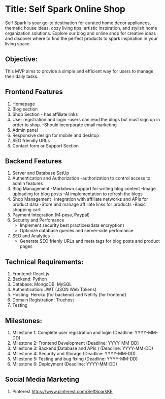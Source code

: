 # Title: Self Spark Online Shop
Self Spark is your go-to destination for curated home decor appliances, thematic house ideas, cozy living tips, artistic inspiration, and stylish home organization solutions. Explore our blog and online shop for creative ideas and discover where to find the perfect products to spark inspiration in your living space.

## Objective:
This MVP aims to provide a simple and efficient way for users to manage their daily tasks.

## Frontend Features

1. Homepage
2. Blog section
3. Shop Section - has affiliate links
4. User registration and login
   -users can read the blogs but must sign up in order to shop.
   -Should incorporate email marketing
5. Admin panel
6. Responsive design for mobile and desktop
7. SEO friendly URLs
8. Contact form or Support Section


## Backend Features
1. Server and Database SetUp 
2. Authentication and Authorization -authorization to control access to admin features
3. Blog Management
   -Markdown support for writing blog content
   -Image uploading for blog posts
   -AI implementation to refresh the blogs
4. Shop Management
   -Integration with affiliate networks and APIs for product data
   -Store and manage affiliate links for products
   -Basic shopping cart
5. Payment Integration (M-pesa, Paypal)
6. Security and Perfomance
   - Implement security best practices(data encryption)
   - Optimize database queries and server-side perfomance
7. SEO and Analytics
   - Generate SEO frienly URLs and meta tags for blog posts and product pages

## Technical Requirements:
1. Frontend: React.js
2. Backend: Python
3. Database: MongoDB, MySQL
4. Authentication: JWT (JSON Web Tokens)
5. Hosting: Heroku (for backend) and Netlify (for frontend)
6. Domain Registration: Truehost
7. Testing



## Milestones:
1. Milestone 1: Complete user registration and login (Deadline: YYYY-MM-DD)
2. Milestone 2: Frontend Development (Deadline: YYYY-MM-DD)
3. Milestone 3: Backend(Database and APIs ) (Deadline: YYYY-MM-DD)
4. Milestone 4: Security and Storage (Deadline: YYYY-MM-DD)
5. Milestone 5: Testing and bug fixing (Deadline: YYYY-MM-DD)
6. Milestone 6: Deployment (Deadline: YYYY-MM-DD)

## Social Media Marketing
1. Pinterest 
https://www.pinterest.com/SelfSparkKE